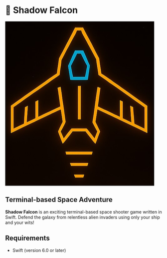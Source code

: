 # 🚀 Shadow Falcon

![Shadow Falcon Logo](Resources/Logo.png)

## Terminal-based Space Adventure 

**Shadow Falcon** is an exciting terminal-based space shooter game written in Swift. Defend the galaxy from relentless alien invaders using only your ship and your wits!

## Requirements

- Swift (version 6.0 or later)

